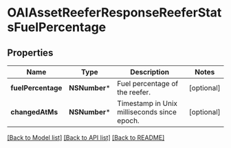 # OAIAssetReeferResponseReeferStatsFuelPercentage

## Properties
Name | Type | Description | Notes
------------ | ------------- | ------------- | -------------
**fuelPercentage** | **NSNumber*** | Fuel percentage of the reefer. | [optional] 
**changedAtMs** | **NSNumber*** | Timestamp in Unix milliseconds since epoch. | [optional] 

[[Back to Model list]](../README.md#documentation-for-models) [[Back to API list]](../README.md#documentation-for-api-endpoints) [[Back to README]](../README.md)


